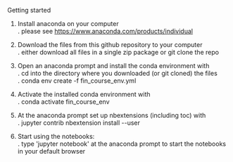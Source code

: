 
Getting started

1. Install anaconda on your computer<br/>
   . please see https://www.anaconda.com/products/individual

2. Download the files from this github repository to your computer<br/>
   . either download all files in a single zip package or git clone the repo

3. Open an anaconda prompt and install the conda environment with<br/>
   . cd into the directory where you downloaded (or git cloned) the files<br/>
   . conda env create -f fin_course_env.yml
 
4. Activate the installed conda environment with<br/>
   . conda activate fin_course_env

5. At the anaconda prompt set up nbextensions (including toc) with<br/>
   . jupyter contrib nbextension install --user

6. Start using the notebooks:<br/>
   . type 'jupyter notebook' at the anaconda prompt to start the notebooks in your default browser

